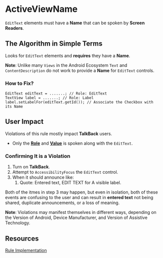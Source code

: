 # ActiveViewName

`EditText` elements must have a **Name** that can be spoken by **Screen Readers**.

## The Algorithm in Simple Terms

Looks for `EditText` elements and **requires** they have a **Name**. 

**Note**: Unlike many `Views` in the Android Ecosystem `Text` and `ContentDescription` do not work 
to provide a **Name** for `EditText` controls.

### How to Fix?

```
EditText editText = .......; // Role: EditText
TextView label = .......; // Role: Label
label.setLabelFor(editText.getId()); // Associate the Checkbox with its Name
```

## User Impact

Violations of this rule mostly impact **TalkBack** users. 

- Only the [**Role**](name-role-value.md#State) and [**Value**](name-role-value.md#Value) is
spoken along with the `EditText`.

### Confirming It is a Violation

1. Turn on **TalkBack**.
2. Attempt to `AccessibilityFocus` the `EditText` control.
3. When it should announce like:
    1. Quote: Entered text, EDIT TEXT for A visible label.

Both of the itmes in step 3 may happen, but even in isolation, both of these events are confusing to the
user and can result in **entered text** not being shared, duplicate announcements, or a loss of meaning.

**Note**: Violations may manifest themselves in different ways, depending on the Version of Android, 
Device Manufacturer, and Version of Assistive Technology.

## Resources

[Rule Implementation](https://github.com/dequelabs/axe-android/blob/5cbbddd48be53af11c82406d670dd199a5548f3b/src/main/java/com/deque/axe/android/rules/hierarchy/EditTextName.java)
